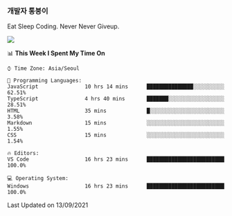### 개발자 통붕이
Eat Sleep Coding.
Never Never Giveup.

<img src="https://github-readme-stats.vercel.app/api/top-langs/?username=tiaz0128&layout=compact" />

<br/>

<!--START_SECTION:waka-->
📊 **This Week I Spent My Time On** 

```text
⌚︎ Time Zone: Asia/Seoul

💬 Programming Languages: 
JavaScript               10 hrs 14 mins      ███████████████░░░░░░░░░░   62.51% 
TypeScript               4 hrs 40 mins       ███████░░░░░░░░░░░░░░░░░░   28.51% 
HTML                     35 mins             █░░░░░░░░░░░░░░░░░░░░░░░░   3.58% 
Markdown                 15 mins             ░░░░░░░░░░░░░░░░░░░░░░░░░   1.55% 
CSS                      15 mins             ░░░░░░░░░░░░░░░░░░░░░░░░░   1.54%

🔥 Editors: 
VS Code                  16 hrs 23 mins      █████████████████████████   100.0%

💻 Operating System: 
Windows                  16 hrs 23 mins      █████████████████████████   100.0%

```


 Last Updated on 13/09/2021
<!--END_SECTION:waka-->
